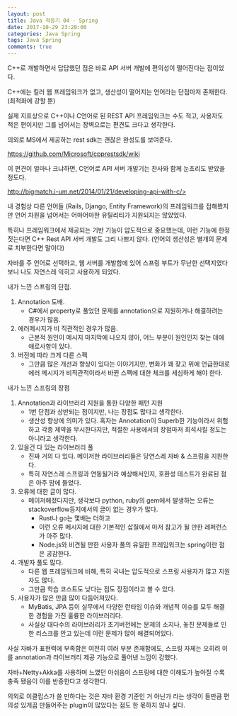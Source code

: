 ```yaml
---
layout: post
title: Java 적응기 04 - Spring
date: 2017-10-29 23:20:00
categories: Java Spring
tags: Java Spring
comments: true
---
```


C++로 개발하면서 답답했던 점은 바로 API 서버 개발에 편의성이 떨어진다는 점이었다.

C++에는 킬러 웹 프레임워크가 없고, 생산성이 떨어지는 언어라는 단점마저 존재한다. (최적화에 강할 뿐)

실제 지표상으로 C++이나 C언어로 된 REST API 프레임워크는 수도 적고, 사용자도 적은 편이지만 그를 넘어서는 장벽으로는 편견도 크다고 생각한다.

의외로 MS에서 제공하는 rest sdk는 괜찮은 완성도를 보여준다.

<https://github.com/Microsoft/cpprestsdk/wiki>

이 편견이 얼마나 크냐하면, C언어로 API 서버 개발기는 찬사와 함께 눈초리도 받았을 정도다.

http://bigmatch.i-um.net/2014/01/21/developing-api-with-c/>

내 경험상 다른 언어들 (Rails, Django, Entity Framework)의 프레임워크를 접해봤지만 언어 차원을 넘어서는 어마어마한 유틸리티가 지원되지는 않았었다.

특히나 프레임워크에서 제공되는 기반 기능이 압도적으로 중요했는데, 이런 기능에 한정 짓는다면 C++ Rest API 서버 개발도 그리 나쁘지 않다. (언어의 생산성은 별개의 문제로 치부한다면 말이다)

자바를 주 언어로 선택하고, 웹 서버를 개발함에 있어 스프링 부트가 무난한 선택지였다 보니 나도 자연스레 익히고 사용하게 되었다.

내가 느낀 스프링의 단점.
1. Annotation 도배.
    * C#에서 property로 풀었던 문제를 annotation으로 지원하거나 해결하려는 경우가 많음.
2. 에러메시지가 비 직관적인 경우가 많음.
    * 근본적 원인이 메시지 마지막에 나오지 않아, 어느 부분이 원인인지 찾는 데에 애로사항이 있다.
3. 버전에 따라 크게 다른 스펙
    * 그만큼 많은 개선과 향상이 있다는 이야기지만, 변화가 꽤 잦고 위에 언급한대로 에러 메시지가 비직관적이라서 바뀐 스펙에 대한 체크를 세심하게 해야 한다.

내가 느낀 스프링의 장점
1. Annotation과 라이브러리 지원을 통한 다양한 패턴 지원
    * 1번 단점과 상반되는 점이지만, 나는 장점도 많다고 생각한다.
    * 생산성 향상에 의미가 있다. 혹자는 Annotation이 Superb한 기능이라서 위험하고 각종 제약을 무시한다지만, 적절한 사용에서의 장점마저 희석시킬 정도는 아니라고 생각한다.
2. 있을건 다 있는 라이브러리 풀
    * 진짜 거의 다 있다. 메이저한 라이브러리들은 당연스레 자바 & 스프링을 지원한다.
    * 특히 자연스레 스프링과 연동될거라 예상해서인지, 호환성 테스트가 완료된 점은 아주 맘에 들었다.
3. 오류에 대한 글이 많다.
    * 메이저해졌다지만, 생각보다 python, ruby의 gem에서 발생하는 오류는 stackoverflow등지에서의 글이 없는 경우가 많다.
        * Rust나 go는 몇배는 더하고
        * 이런 오류 메시지에 대한 기본적인 삽질에서 마저 참고가 될 만한 레퍼런스가 아주 많다.
        * Node.js와 비견될 만한 사용자 풀의 유일한 프레임워크는 spring이란 점은 공감한다.
4. 개발자 풀도 많다.
    * 다른 웹 프레임워크에 비해, 특히 국내는 압도적으로 스프링 사용자가 많고 지원자도 많다.
    * 그만큼 학습 코스트도 낮다는 점도 장점이라고 볼 수 있다.
5. 사용자가 많은 만큼 많이 다듬어져있다.
    * MyBatis, JPA 등이 실무에서 다양한 런타임 이슈와 개념적 이슈를 모두 해결한 경험을 가진 훌륭한 라이브러리다.
    * 사실상 대다수의 라이브러리가 초기버전에는 문제의 소지나, 놓친 문제들로 인한 리스크를 안고 있는데 이런 문제가 많이 해결되어있다.

사실 자바가 표현력에 부족함은 여전히 여러 부분 존재함에도, 스프링 자체는 오히려 이를 annotation과 라이브러리 제공 기능으로 풀어낸 느낌이 강했다.

자바+Netty+Akka를 사용하며 느꼈던 아쉬움이 스프링에 대한 이해도가 높아질 수록 충족 됐음이 이를 반증한다고 생각한다.

의외로 이클립스가 쓸 만하다는 것은 자바 환경 기준인 거 아닌가 라는 생각이 들만큼 편의성 있게끔 만들어주는 plugin이 많았다는 점도 한 몫하지 않나 싶다.